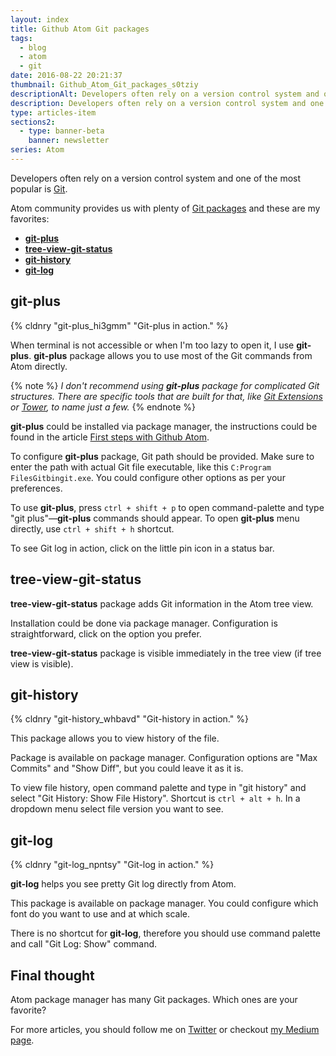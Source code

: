 ```yaml
---
layout: index
title: Github Atom Git packages
tags:
  - blog
  - atom
  - git
date: 2016-08-22 20:21:37
thumbnail: Github_Atom_Git_packages_s0tziy
descriptionAlt: Developers often rely on a version control system and one of the most popular is Git.
description: Developers often rely on a version control system and one of the most popular is Git. Explore Git packages for the Atom IDE.
type: articles-item
sections2:
  - type: banner-beta
    banner: newsletter
series: Atom
---
```


Developers often rely on a version control system and one of the most popular is [Git](https://git-scm.com/).

<!-- more -->

Atom community provides us with plenty of [Git packages](https://atom.io/packages/search?q=git) and these are my favorites:

* **[git-plus](https://atom.io/packages/git-plus)**
* **[tree-view-git-status](https://atom.io/packages/tree-view-git-status)**
* **[git-history](https://atom.io/packages/git-history)**
* **[git-log](https://atom.io/packages/git-log)**

## git-plus

{% cldnry "git-plus_hi3gmm" "Git-plus in action." %}

When terminal is not accessible or when I'm too lazy to open it, I use **git-plus**. **git-plus** package allows you to use most of the Git commands from Atom directly.

{% note %}
_I don't recommend using **git-plus** package for complicated Git structures. There are specific tools that are built for that, like [Git Extensions](https://gitextensions.github.io/) or [Tower](https://www.git-tower.com/), to name just a few._
{% endnote %}

**git-plus** could be installed via package manager, the instructions could be found in the article [First steps with Github Atom](/articles/github-atom-first-steps/).

To configure **git-plus** package, Git path should be provided. Make sure to enter the path with actual Git file executable, like this `C:Program FilesGitbingit.exe`. You could configure other options as per your preferences.

To use **git-plus**, press `ctrl + shift + p` to open command-palette and type "git plus"—**git-plus** commands should appear. To open **git-plus** menu directly, use `ctrl + shift + h` shortcut.

To see Git log in action, click on the little pin icon in a status bar.

## tree-view-git-status

**tree-view-git-status** package adds Git information in the Atom tree view.

Installation could be done via package manager. Configuration is straightforward, click on the option you prefer.

**tree-view-git-status** package is visible immediately in the tree view (if tree view is visible).

## git-history

{% cldnry "git-history_whbavd" "Git-history in action." %}

This package allows you to view history of the file.

Package is available on package manager. Configuration options are "Max Commits" and "Show Diff", but you could leave it as it is.

To view file history, open command palette and type in "git history" and select "Git History: Show File History". Shortcut is `ctrl + alt + h`. In a dropdown menu select file version you want to see.

## git-log

{% cldnry "git-log_npntsy" "Git-log in action." %}

**git-log** helps you see pretty Git log directly from Atom.

This package is available on package manager. You could configure which font do you want to use and at which scale.

There is no shortcut for **git-log**, therefore you should use command palette and call "Git Log: Show" command.

## Final thought

Atom package manager has many Git packages. Which ones are your favorite?

For more articles, you should follow me on [Twitter](https://twitter.com/malimirkeccita) or checkout [my Medium page](https://medium.com/@malimirkeccita).
